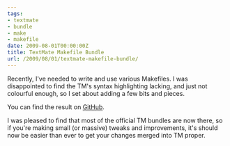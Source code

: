 ```yaml
---
tags:
- textmate
- bundle
- make
- makefile
date: 2009-08-01T00:00:00Z
title: TextMate Makefile Bundle
url: /2009/08/01/textmate-makefile-bundle/
---
```


Recently, I've needed to write and use various Makefiles. I was disappointed to find the TM's syntax highlighting lacking, and just not colourful enough, so I set about adding a few bits and pieces.

You can find the result on [GitHub](http://github.com/mattfoster/make.tmbundle/tree/master "mattfoster's make.tmbundle at master - GitHub").

I was pleased to find that most of the official TM bundles are now there, so if you're making small (or massive) tweaks and improvements, it's should now be easier than ever to get your changes merged into TM proper.
